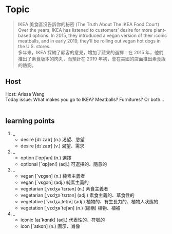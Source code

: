 # Topic

> IKEA 美食區沒告訴你的秘密 (The Truth About The IKEA Food Court) <br>
> Over the years, IKEA has listened to customers’ desire for more plant-based options: In 2015, they introduced a vegan version of their iconic meatballs, and in early 2019, they’ll be rolling out vegan hot dogs in the U.S. stores. <br>
> 多年來，IKEA 採納了顧客的意見，增加了蔬果的選擇：在 2015 年，他們推出了素食版本的肉丸，而預計在 2019 年初，會在美國的店面推出素食版的熱狗。 <br>

## Host
Host: Arissa Wang 
<br>Today issue: What makes you go to IKEA? Meatballs? Furnitures? Or both...
<br><br>
## learning points
1. _
	* desire  [dɪˋzaɪr]  (n.)  渴望、慾望
	* desire  [dɪˋzaɪr]  (v.)  渴望、需求
2. _
	* option  [ˋɑpʃən]  (n.)  選擇
	* optional  [ˋɑpʃən!]  (adj.)  可選擇的、隨意的
3. _
	* vegan  [ˋvɛgən]  (n.)  純素主義者
	* vegan  [ˋvɛgən]  (adj.)  純素主義的
	* vegetarian  [͵vɛdʒəˋtɛrɪən]  (n.)  素食主義者
	* vegetarian  [͵vɛdʒəˋtɛrɪən]  (adj.)  素食主義的、草食性的
	* vegetative  [ˋvɛdʒə͵tetɪv]  (adj.)  植物的、有生長力的、植物人狀態的
	* vegetation  [͵vɛdʒəˋteʃən]  (n.)  (總稱) 植物、植被
4. _
	* iconic  [aɪˋkɑnɪk]  (adj.)  代表性的、符號的
	* icon  [ˋaɪkɑn]  (n.)  圖示、肖像
